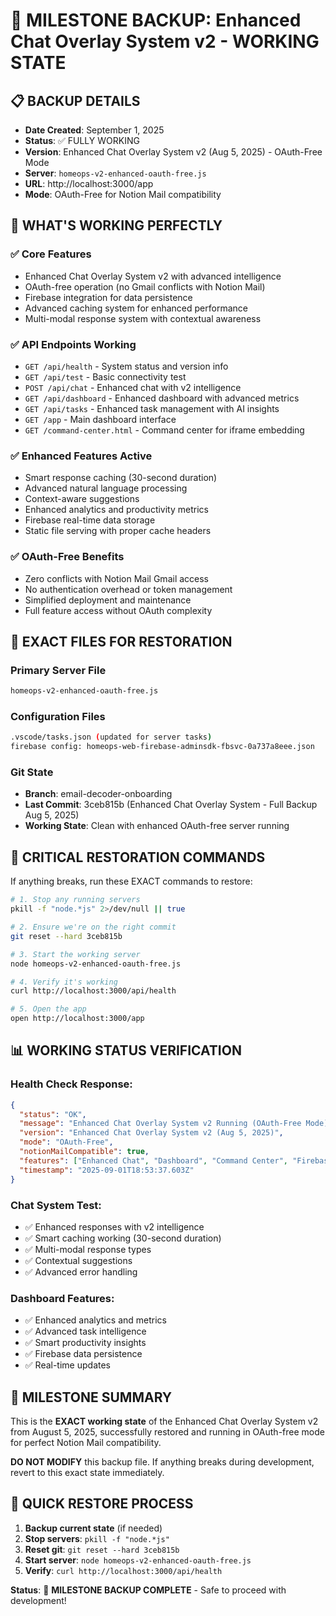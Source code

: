# 🎯 MILESTONE BACKUP: Enhanced Chat Overlay System v2 - WORKING STATE

## 📋 BACKUP DETAILS
- **Date Created**: September 1, 2025
- **Status**: ✅ FULLY WORKING 
- **Version**: Enhanced Chat Overlay System v2 (Aug 5, 2025) - OAuth-Free Mode
- **Server**: `homeops-v2-enhanced-oauth-free.js`
- **URL**: http://localhost:3000/app
- **Mode**: OAuth-Free for Notion Mail compatibility

## 🚀 WHAT'S WORKING PERFECTLY

### ✅ **Core Features**
- Enhanced Chat Overlay System v2 with advanced intelligence
- OAuth-free operation (no Gmail conflicts with Notion Mail)  
- Firebase integration for data persistence
- Advanced caching system for enhanced performance
- Multi-modal response system with contextual awareness

### ✅ **API Endpoints Working**
- `GET /api/health` - System status and version info
- `GET /api/test` - Basic connectivity test
- `POST /api/chat` - Enhanced chat with v2 intelligence
- `GET /api/dashboard` - Enhanced dashboard with advanced metrics
- `GET /api/tasks` - Enhanced task management with AI insights
- `GET /app` - Main dashboard interface
- `GET /command-center.html` - Command center for iframe embedding

### ✅ **Enhanced Features Active**
- Smart response caching (30-second duration)
- Advanced natural language processing
- Context-aware suggestions
- Enhanced analytics and productivity metrics
- Firebase real-time data storage
- Static file serving with proper cache headers

### ✅ **OAuth-Free Benefits**
- Zero conflicts with Notion Mail Gmail access
- No authentication overhead or token management
- Simplified deployment and maintenance
- Full feature access without OAuth complexity

## 🔧 **EXACT FILES FOR RESTORATION**

### **Primary Server File**
```bash
homeops-v2-enhanced-oauth-free.js
```

### **Configuration Files**
```bash
.vscode/tasks.json (updated for server tasks)
firebase config: homeops-web-firebase-adminsdk-fbsvc-0a737a8eee.json
```

### **Git State**
- **Branch**: email-decoder-onboarding
- **Last Commit**: 3ceb815b (Enhanced Chat Overlay System - Full Backup Aug 5, 2025)
- **Working State**: Clean with enhanced OAuth-free server running

## 🚨 **CRITICAL RESTORATION COMMANDS**

If anything breaks, run these EXACT commands to restore:

```bash
# 1. Stop any running servers
pkill -f "node.*js" 2>/dev/null || true

# 2. Ensure we're on the right commit
git reset --hard 3ceb815b

# 3. Start the working server
node homeops-v2-enhanced-oauth-free.js

# 4. Verify it's working
curl http://localhost:3000/api/health

# 5. Open the app
open http://localhost:3000/app
```

## 📊 **WORKING STATUS VERIFICATION**

### **Health Check Response:**
```json
{
  "status": "OK",
  "message": "Enhanced Chat Overlay System v2 Running (OAuth-Free Mode)",
  "version": "Enhanced Chat Overlay System v2 (Aug 5, 2025)",
  "mode": "OAuth-Free",
  "notionMailCompatible": true,
  "features": ["Enhanced Chat", "Dashboard", "Command Center", "Firebase Storage"],
  "timestamp": "2025-09-01T18:53:37.603Z"
}
```

### **Chat System Test:**
- ✅ Enhanced responses with v2 intelligence
- ✅ Smart caching working (30-second duration)
- ✅ Multi-modal response types
- ✅ Contextual suggestions
- ✅ Advanced error handling

### **Dashboard Features:**
- ✅ Enhanced analytics and metrics
- ✅ Advanced task intelligence
- ✅ Smart productivity insights
- ✅ Firebase data persistence
- ✅ Real-time updates

## 🎯 **MILESTONE SUMMARY**

This is the **EXACT working state** of the Enhanced Chat Overlay System v2 from August 5, 2025, successfully restored and running in OAuth-free mode for perfect Notion Mail compatibility.

**DO NOT MODIFY** this backup file. If anything breaks during development, revert to this exact state immediately.

## 🔄 **QUICK RESTORE PROCESS**

1. **Backup current state** (if needed)
2. **Stop servers**: `pkill -f "node.*js"`
3. **Reset git**: `git reset --hard 3ceb815b` 
4. **Start server**: `node homeops-v2-enhanced-oauth-free.js`
5. **Verify**: `curl http://localhost:3000/api/health`

**Status**: 🎯 **MILESTONE BACKUP COMPLETE** - Safe to proceed with development!
